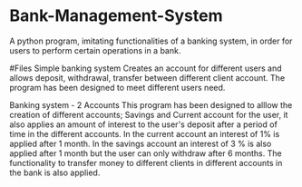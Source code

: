 # Bank-Management-System
A python program, imitating functionalities of a banking system, in order for users to perform certain operations in a bank. 

#Files
Simple banking system
Creates an account for different users and allows deposit, withdrawal, transfer between different client account.  The program has been designed to meet different users need. 

Banking system - 2 Accounts
This program has been designed to alllow the creation of different accounts; Savings and Current account for the user, it also applies an amount of interest to the user's deposit after a period of time in the different accounts. In the current account an interest of 1% is applied after 1 month. In the savings account an interest of 3 % is also applied after 1 month but the user can only withdraw after 6 months. The functionality to transfer money to different clients in different accounts in the bank is also applied.
